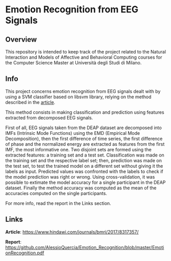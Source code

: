# Emotion Recognition from EEG Signals

## Overview
This repository is intended to keep track of the project related to the Natural Interaction and Models of Affective and Behavioral Computing courses for the Computer Science Master at Università degli Studi di Milano.

## Info
This project concerns emotion recognition from EEG signals dealt with by using a SVM classifier based on libsvm library, relying on the method described in the [article](https://www.hindawi.com/journals/bmri/2017/8317357/). 

This method consists in making classification and prediction using features extracted from decomposed EEG signals.

First of all, EEG signals taken from the DEAP dataset are decomposed into IMFs (Intrinsic Mode Functions) using the EMD (Empirical Mode Decomposition), then the first difference of time series, the first difference of phase and the normalized energy are extracted as features from the first IMF, the most informative one. Two disjoint sets are formed using the extracted features: a training set and a test set. Classification was made on the training set and the respective label set; then, prediction was made on the test set, to test the trained model on a different set without giving it the labels as input. Predicted values was confronted with the labels to check if the model prediction was right or wrong.
Using cross-validation, it was possible to extimate the model accuracy for a single participant in the DEAP dataset. Finally the method accuracy was computed as the mean of the accuracies computed on the single participants.

For more info, read the report in the Links section.

## Links
**Article**: https://www.hindawi.com/journals/bmri/2017/8317357/

**Report**: https://github.com/AlessioQuercia/Emotion_Recognition/blob/master/EmotionRecognition.pdf
